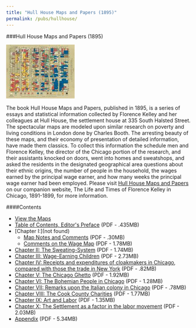 ```yaml
---
title: "Hull House Maps and Papers (1895)"
permalink: /pubs/hullhouse/
---
```


###Hull House Maps and Papers (1895)

![Hull House Maps - click on image to visit maps page](/static/img/pub/hullhouse/HHouseMaps.jpg)	

The book Hull House Maps and Papers, published in 1895, is a series of essays and statistical information collected by Florence Kelley and her colleagues at Hull House, the settlement house at 335 South Halsted Street. The spectacular maps are modeled upon similar research on poverty and living conditions in London done by Charles Booth. The arresting beauty of these maps, and their economy of presentation of detailed information, have made them classics. To collect this information the schedule men and Florence Kelley, the director of the Chicago portion of the research, and their assistants knocked on doors, went into homes and sweatshops, and asked the residents in the designated geographical area questions about their ethnic origins, the number of people in the household, the wages earned by the principal wage earner, and how many weeks the principal wage earner had been employed. Please visit [Hull House Maps and Papers](http://florencekelley.northwestern.edu/historical/hullhouse/) on our companion website, The Life and Times of Florence Kelley in Chicago, 1891-1899, for more information.
 	
####Contents
  * [View the Maps](/pubs/hullhouse/Maps/)
  * [Table of Contents, Editor's Preface](/docs_fk/homicide/HullHouse/HH.toc.pdf)
    (PDF - .435MB)
  * [Chapter I:](not found)
    * [Map Notes and Comments](/docs_fk/homicide/HullHouse/HH.01.1.pdf)
      (PDF - .30MB)
    * [Comments on the Wage Map](/docs_fk/homicide/HullHouse/HH.01.2.pdf)
      (PDF - 1.78MB)
  * [Chapter II: The Sweating-System](/docs_fk/homicide/HullHouse/HH.02.pdf)
    (PDF - 1.74MB)
  * [Chapter III: Wage-Earning Children](/docs_fk/homicide/HullHouse/HH.03.pdf)
    (PDF - 2.73MB)
  * [Chapter IV: Receipts and expenditures of cloakmakers in Chicago, compared with those the trade in New York](/docs_fk/homicide/HullHouse/HH.04.pdf)
    (PDF - .82MB)
  * [Chapter V: The Chicago Ghetto](/docs_fk/homicide/HullHouse/HH.05.pdf)
    (PDF - 1.92MB)
  * [Chapter VI: The Bohemian People in Chicago](/docs_fk/homicide/HullHouse/HH.06.pdf)
    (PDF - 1.28MB)
  * [Chapter VII: Remarks upon the Italian colony in Chicago](/docs_fk/homicide/HullHouse/HH.07.pdf)
    (PDF - .78MB)
  * [Chapter VIII: The Cook County Charities](/docs_fk/homicide/HullHouse/HH.08.pdf)
    (PDF - 1.77MB)
  * [Chapter IX: Art and Labor](/docs_fk/homicide/HullHouse/HH.09.pdf)
    (PDF - 1.35MB)
  * [Chapter X: The Settlement as a factor in the labor movement](/docs_fk/homicide/HullHouse/HH.10.pdf)
    (PDF - 2.03MB)
  * [Appendix](/docs_fk/homicide/HullHouse/HH.appendix.pdf)
    (PDF - 5.34MB)